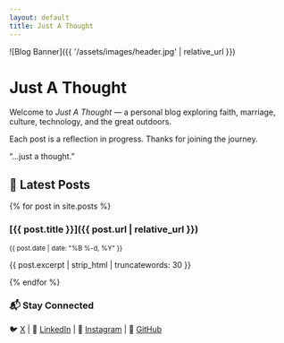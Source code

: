 ```yaml
---
layout: default
title: Just A Thought
---
```


![Blog Banner]({{ '/assets/images/header.jpg' | relative_url }})

# Just A Thought

Welcome to *Just A Thought* — a personal blog exploring faith, marriage, culture, technology, and the great outdoors.

Each post is a reflection in progress. Thanks for joining the journey.

“…just a thought.”


## 📝 Latest Posts

{% for post in site.posts %}
### [{{ post.title }}]({{ post.url | relative_url }})
<small>{{ post.date | date: "%B %-d, %Y" }}</small>

{{ post.excerpt | strip_html | truncatewords: 30 }}

{% endfor %}


### 📬 Stay Connected

🐦 [X](https://twitter.com/jeffthomasiii) | 💼 [LinkedIn](https://www.linkedin.com/in/jeffthomasiii/) | 📸 [Instagram](https://www.instagram.com/jeffthomasiii) | 🧠 [GitHub](https://github.com/jeffthomasiii)

